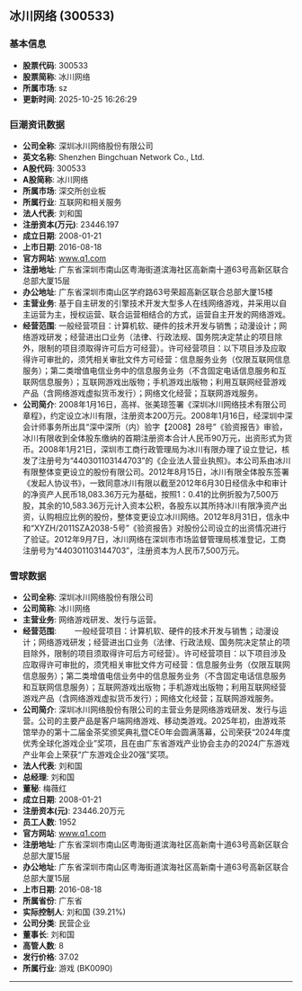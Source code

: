 ## 冰川网络 (300533)

### 基本信息

- **股票代码**: 300533
- **股票简称**: 冰川网络
- **所属市场**: sz
- **更新时间**: 2025-10-25 16:26:29

### 巨潮资讯数据

- **公司全称**: 深圳冰川网络股份有限公司
- **英文名称**: Shenzhen Bingchuan Network Co., Ltd.
- **A股代码**: 300533
- **A股简称**: 冰川网络
- **所属市场**: 深交所创业板
- **所属行业**: 互联网和相关服务
- **法人代表**: 刘和国
- **注册资本(万元)**: 23446.197
- **成立日期**: 2008-01-21
- **上市日期**: 2016-08-18
- **官方网站**: www.q1.com
- **注册地址**: 广东省深圳市南山区粤海街道滨海社区高新南十道63号高新区联合总部大厦15层
- **办公地址**: 广东省深圳市南山区学府路63号荣超高新区联合总部大厦15楼
- **主营业务**: 基于自主研发的引擎技术开发大型多人在线网络游戏，并采用以自主运营为主，授权运营、联合运营相结合的方式，运营自主开发的网络游戏。
- **经营范围**: 一般经营项目：计算机软、硬件的技术开发与销售；动漫设计；网络游戏研发；经营进出口业务（法律、行政法规、国务院决定禁止的项目除外，限制的项目须取得许可后方可经营）。许可经营项目：以下项目涉及应取得许可审批的，须凭相关审批文件方可经营：信息服务业务（仅限互联网信息服务）；第二类增值电信业务中的信息服务业务（不含固定电话信息服务和互联网信息服务）；互联网游戏出版物；手机游戏出版物；利用互联网经营游戏产品（含网络游戏虚拟货币发行）；网络文化经营；互联网游戏服务。
- **公司简介**: 2008年1月16日，高祥、张美琼签署《深圳冰川网络技术有限公司章程》，约定设立冰川有限，注册资本200万元。2008年1月16日，经深圳中深会计师事务所出具“深中深所（内）验字【2008】28号”《验资报告》审验，冰川有限收到全体股东缴纳的首期注册资本合计人民币90万元，出资形式为货币。2008年1月21日，深圳市工商行政管理局为冰川有限办理了设立登记，核发了注册号为“440301103144703”的《企业法人营业执照》。本公司系由冰川有限整体变更设立的股份有限公司。2012年8月15日，冰川有限全体股东签署《发起人协议书》，一致同意冰川有限以截至2012年6月30日经信永中和审计的净资产人民币18,083.36万元为基础，按照1：0.41的比例折股为7,500万股，其余的10,583.36万元计入资本公积，各股东以其所持冰川有限净资产出资，认购相应比例的股份，整体变更设立冰川网络。2012年8月31日，信永中和“XYZH/2011SZA2038-5号”《验资报告》对股份公司设立的出资情况进行了验证。2012年9月7日，冰川网络在深圳市市场监督管理局核准登记，工商注册号为“440301103144703”，注册资本为人民币7,500万元。

### 雪球数据

- **公司全称**: 深圳冰川网络股份有限公司
- **公司简称**: 冰川网络
- **主营业务**: 网络游戏研发、发行与运营。
- **经营范围**: 　　一般经营项目：计算机软、硬件的技术开发与销售；动漫设计；网络游戏研发；经营进出口业务（法律、行政法规、国务院决定禁止的项目除外，限制的项目须取得许可后方可经营）。许可经营项目：以下项目涉及应取得许可审批的，须凭相关审批文件方可经营：信息服务业务（仅限互联网信息服务）；第二类增值电信业务中的信息服务业务（不含固定电话信息服务和互联网信息服务）；互联网游戏出版物；手机游戏出版物；利用互联网经营游戏产品（含网络游戏虚拟货币发行）；网络文化经营；互联网游戏服务。
- **公司简介**: 深圳冰川网络股份有限公司的主营业务是网络游戏研发、发行与运营。公司的主要产品是客户端网络游戏、移动类游戏。2025年初，由游戏茶馆举办的第十二届金茶奖颁奖典礼暨CEO年会圆满落幕，公司荣获“2024年度优秀全球化游戏企业”奖项，且在由广东省游戏产业协会主办的2024广东游戏产业年会上荣获“广东游戏企业20强”奖项。
- **法人代表**: 刘和国
- **总经理**: 刘和国
- **董秘**: 梅薇红
- **成立日期**: 2008-01-21
- **注册资本(元)**: 23446.20万元
- **员工人数**: 1952
- **官方网站**: www.q1.com
- **注册地址**: 广东省深圳市南山区粤海街道滨海社区高新南十道63号高新区联合总部大厦15层
- **办公地址**: 广东省深圳市南山区粤海街道滨海社区高新南十道63号高新区联合总部大厦15层
- **上市日期**: 2016-08-18
- **所属省份**: 广东省
- **实际控制人**: 刘和国 (39.21%)
- **公司分类**: 民营企业
- **董事长**: 刘和国
- **高管人数**: 8
- **发行价格**: 37.02
- **所属行业**: 游戏 (BK0090)

---